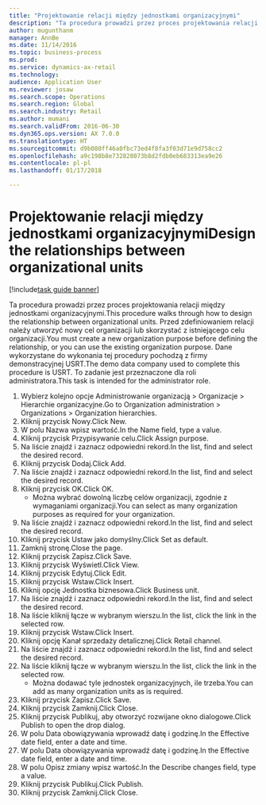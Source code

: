 ```yaml
--- 
title: "Projektowanie relacji między jednostkami organizacyjnymi"
description: "Ta procedura prowadzi przez proces projektowania relacji między jednostkami organizacyjnymi."
author: mugunthanm
manager: AnnBe
ms.date: 11/14/2016
ms.topic: business-process
ms.prod: 
ms.service: dynamics-ax-retail
ms.technology: 
audience: Application User
ms.reviewer: josaw
ms.search.scope: Operations
ms.search.region: Global
ms.search.industry: Retail
ms.author: mumani
ms.search.validFrom: 2016-06-30
ms.dyn365.ops.version: AX 7.0.0
ms.translationtype: HT
ms.sourcegitcommit: d9b080ff46a0fbc73ed4f8fa3f03d71e9d758cc2
ms.openlocfilehash: a9c198b8e732828073b8d2fdb0eb683313ea9e26
ms.contentlocale: pl-pl
ms.lasthandoff: 01/17/2018

---
```

# <a name="design-the-relationships-between-organizational-units"></a><span data-ttu-id="69700-103">Projektowanie relacji między jednostkami organizacyjnymi</span><span class="sxs-lookup"><span data-stu-id="69700-103">Design the relationships between organizational units</span></span>

[!include[task guide banner](../includes/task-guide-banner.md)]

<span data-ttu-id="69700-104">Ta procedura prowadzi przez proces projektowania relacji między jednostkami organizacyjnymi.</span><span class="sxs-lookup"><span data-stu-id="69700-104">This procedure walks through how to design the relationship between organizational units.</span></span> <span data-ttu-id="69700-105">Przed zdefiniowaniem relacji należy utworzyć nowy cel organizacji lub skorzystać z istniejącego celu organizacji.</span><span class="sxs-lookup"><span data-stu-id="69700-105">You must create a new organization purpose before defining the relationship, or you can use the existing organization purpose.</span></span> <span data-ttu-id="69700-106">Dane wykorzystane do wykonania tej procedury pochodzą z firmy demonstracyjnej USRT.</span><span class="sxs-lookup"><span data-stu-id="69700-106">The demo data company used to complete this procedure is USRT.</span></span> <span data-ttu-id="69700-107">To zadanie jest przeznaczone dla roli administratora.</span><span class="sxs-lookup"><span data-stu-id="69700-107">This task is intended for the administrator role.</span></span>

1. <span data-ttu-id="69700-108">Wybierz kolejno opcje Administrowanie organizacją > Organizacje > Hierarchie organizacyjne.</span><span class="sxs-lookup"><span data-stu-id="69700-108">Go to Organization administration > Organizations > Organization hierarchies.</span></span>
2. <span data-ttu-id="69700-109">Kliknij przycisk Nowy.</span><span class="sxs-lookup"><span data-stu-id="69700-109">Click New.</span></span>
3. <span data-ttu-id="69700-110">W polu Nazwa wpisz wartość.</span><span class="sxs-lookup"><span data-stu-id="69700-110">In the Name field, type a value.</span></span>
4. <span data-ttu-id="69700-111">Kliknij przycisk Przypisywanie celu.</span><span class="sxs-lookup"><span data-stu-id="69700-111">Click Assign purpose.</span></span>
5. <span data-ttu-id="69700-112">Na liście znajdź i zaznacz odpowiedni rekord.</span><span class="sxs-lookup"><span data-stu-id="69700-112">In the list, find and select the desired record.</span></span>
6. <span data-ttu-id="69700-113">Kliknij przycisk Dodaj.</span><span class="sxs-lookup"><span data-stu-id="69700-113">Click Add.</span></span>
7. <span data-ttu-id="69700-114">Na liście znajdź i zaznacz odpowiedni rekord.</span><span class="sxs-lookup"><span data-stu-id="69700-114">In the list, find and select the desired record.</span></span>
8. <span data-ttu-id="69700-115">Kliknij przycisk OK.</span><span class="sxs-lookup"><span data-stu-id="69700-115">Click OK.</span></span>
    * <span data-ttu-id="69700-116">Można wybrać dowolną liczbę celów organizacji, zgodnie z wymaganiami organizacji.</span><span class="sxs-lookup"><span data-stu-id="69700-116">You can select as many organization purposes as required for your organization.</span></span>  
9. <span data-ttu-id="69700-117">Na liście znajdź i zaznacz odpowiedni rekord.</span><span class="sxs-lookup"><span data-stu-id="69700-117">In the list, find and select the desired record.</span></span>
10. <span data-ttu-id="69700-118">Kliknij przycisk Ustaw jako domyślny.</span><span class="sxs-lookup"><span data-stu-id="69700-118">Click Set as default.</span></span>
11. <span data-ttu-id="69700-119">Zamknij stronę.</span><span class="sxs-lookup"><span data-stu-id="69700-119">Close the page.</span></span>
12. <span data-ttu-id="69700-120">Kliknij przycisk Zapisz.</span><span class="sxs-lookup"><span data-stu-id="69700-120">Click Save.</span></span>
13. <span data-ttu-id="69700-121">Kliknij przycisk Wyświetl.</span><span class="sxs-lookup"><span data-stu-id="69700-121">Click View.</span></span>
14. <span data-ttu-id="69700-122">Kliknij przycisk Edytuj.</span><span class="sxs-lookup"><span data-stu-id="69700-122">Click Edit.</span></span>
15. <span data-ttu-id="69700-123">Kliknij przycisk Wstaw.</span><span class="sxs-lookup"><span data-stu-id="69700-123">Click Insert.</span></span>
16. <span data-ttu-id="69700-124">Kliknij opcję Jednostka biznesowa.</span><span class="sxs-lookup"><span data-stu-id="69700-124">Click Business unit.</span></span>
17. <span data-ttu-id="69700-125">Na liście znajdź i zaznacz odpowiedni rekord.</span><span class="sxs-lookup"><span data-stu-id="69700-125">In the list, find and select the desired record.</span></span>
18. <span data-ttu-id="69700-126">Na liście kliknij łącze w wybranym wierszu.</span><span class="sxs-lookup"><span data-stu-id="69700-126">In the list, click the link in the selected row.</span></span>
19. <span data-ttu-id="69700-127">Kliknij przycisk Wstaw.</span><span class="sxs-lookup"><span data-stu-id="69700-127">Click Insert.</span></span>
20. <span data-ttu-id="69700-128">Kliknij opcję Kanał sprzedaży detalicznej.</span><span class="sxs-lookup"><span data-stu-id="69700-128">Click Retail channel.</span></span>
21. <span data-ttu-id="69700-129">Na liście znajdź i zaznacz odpowiedni rekord.</span><span class="sxs-lookup"><span data-stu-id="69700-129">In the list, find and select the desired record.</span></span>
22. <span data-ttu-id="69700-130">Na liście kliknij łącze w wybranym wierszu.</span><span class="sxs-lookup"><span data-stu-id="69700-130">In the list, click the link in the selected row.</span></span>
    * <span data-ttu-id="69700-131">Można dodawać tyle jednostek organizacyjnych, ile trzeba.</span><span class="sxs-lookup"><span data-stu-id="69700-131">You can add as many organization units as is required.</span></span>  
23. <span data-ttu-id="69700-132">Kliknij przycisk Zapisz.</span><span class="sxs-lookup"><span data-stu-id="69700-132">Click Save.</span></span>
24. <span data-ttu-id="69700-133">Kliknij przycisk Zamknij.</span><span class="sxs-lookup"><span data-stu-id="69700-133">Click Close.</span></span>
25. <span data-ttu-id="69700-134">Kliknij przycisk Publikuj, aby otworzyć rozwijane okno dialogowe.</span><span class="sxs-lookup"><span data-stu-id="69700-134">Click Publish to open the drop dialog.</span></span>
26. <span data-ttu-id="69700-135">W polu Data obowiązywania wprowadź datę i godzinę.</span><span class="sxs-lookup"><span data-stu-id="69700-135">In the Effective date field, enter a date and time.</span></span>
27. <span data-ttu-id="69700-136">W polu Data obowiązywania wprowadź datę i godzinę.</span><span class="sxs-lookup"><span data-stu-id="69700-136">In the Effective date field, enter a date and time.</span></span>
28. <span data-ttu-id="69700-137">W polu Opisz zmiany wpisz wartość.</span><span class="sxs-lookup"><span data-stu-id="69700-137">In the Describe changes field, type a value.</span></span>
29. <span data-ttu-id="69700-138">Kliknij przycisk Publikuj.</span><span class="sxs-lookup"><span data-stu-id="69700-138">Click Publish.</span></span>
30. <span data-ttu-id="69700-139">Kliknij przycisk Zamknij.</span><span class="sxs-lookup"><span data-stu-id="69700-139">Click Close.</span></span>


